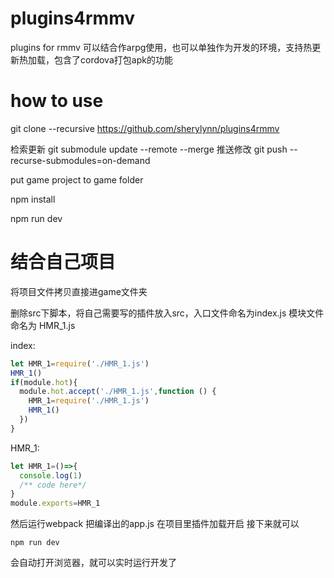 # plugins4rmmv
plugins for rmmv
可以结合作arpg使用，也可以单独作为开发的环境，支持热更新热加载，包含了cordova打包apk的功能

# how to use
git clone --recursive https://github.com/sherylynn/plugins4rmmv

检索更新
git submodule update --remote --merge
推送修改
git push --recurse-submodules=on-demand

put game project to game folder

npm install

npm run dev

# 结合自己项目
将项目文件拷贝直接进game文件夹

删除src下脚本，将自己需要写的插件放入src，入口文件命名为index.js 模块文件命名为 HMR_1.js

index:
```JavaScript
let HMR_1=require('./HMR_1.js')
HMR_1()
if(module.hot){
  module.hot.accept('./HMR_1.js',function () {
    HMR_1=require('./HMR_1.js')
    HMR_1()
  })
}
```

HMR_1:
```JavaScript
let HMR_1=()=>{
  console.log(1)
  /** code here*/
}
module.exports=HMR_1
```

然后运行webpack 把编译出的app.js 在项目里插件加载开启
接下来就可以

    npm run dev
会自动打开浏览器，就可以实时运行开发了
